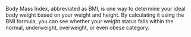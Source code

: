 Body Mass Index, abbreviated as BMI, is one way to determine your ideal body weight based on your weight and height. By calculating it using the BMI formula, you can see whether your weight status falls within the normal, underweight, overweight, or even obese category. 
